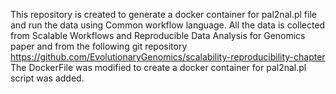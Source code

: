 This repository is created to generate a docker container for pal2nal.pl file and run the data using Common workflow language. All the data is collected from Scalable Workflows and Reproducible Data Analysis for Genomics paper and from the following git repository https://github.com/EvolutionaryGenomics/scalability-reproducibility-chapter The DockerFile was modified to create a docker container for pal2nal.pl script was added.
